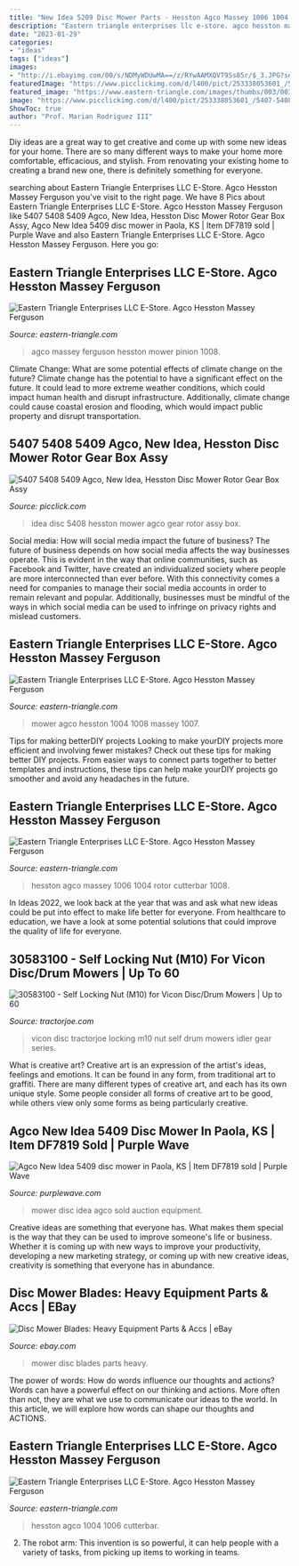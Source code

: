 ```yaml
---
title: "New Idea 5209 Disc Mower Parts - Hesston Agco Massey 1006 1004 Rotor Cutterbar 1008"
description: "Eastern triangle enterprises llc e-store. agco hesston massey ferguson"
date: "2023-01-29"
categories:
- "ideas"
tags: ["ideas"]
images:
- "http://i.ebayimg.com/00/s/NDMyWDUwMA==/z/RYwAAMXQVT9Ss85r/$_3.JPG?set_id=2"
featuredImage: "https://www.picclickimg.com/d/l400/pict/253338053601_/5407-5408-5409-Agco-New-Idea-Hesston-Disc.jpg"
featured_image: "https://www.eastern-triangle.com/images/thumbs/003/0036523_agco-hesston-massey-ferguson-526991-spur-gear-1004-1005-1006-1007-1008-disc-mower-5407-5408-5409-541.jpeg"
image: "https://www.picclickimg.com/d/l400/pict/253338053601_/5407-5408-5409-Agco-New-Idea-Hesston-Disc.jpg"
ShowToc: true
author: "Prof. Marian Rodriguez III"
---
```



Diy ideas are a great way to get creative and come up with some new ideas for your home. There are so many different ways to make your home more comfortable, efficacious, and stylish. From renovating your existing home to creating a brand new one, there is definitely something for everyone.

	

		
searching about Eastern Triangle Enterprises LLC E-Store. Agco Hesston Massey Ferguson you've visit to the right page. We have 8 Pics about Eastern Triangle Enterprises LLC E-Store. Agco Hesston Massey Ferguson like 5407 5408 5409 Agco, New Idea, Hesston Disc Mower Rotor Gear Box Assy, Agco New Idea 5409 disc mower in Paola, KS | Item DF7819 sold | Purple Wave and also Eastern Triangle Enterprises LLC E-Store. Agco Hesston Massey Ferguson. Here you go:
		
    
## Eastern Triangle Enterprises LLC E-Store. Agco Hesston Massey Ferguson

<img loading=lazy src="https://www.eastern-triangle.com/images/thumbs/003/0036687_agco-hesston-massey-ferguson-526715-pinion-horizontal-gear-shaft-1004-1005-1006-1007-1008-disc-mower.jpeg" onerror="this.onerror=null;this.src='https://tse1.mm.bing.net/th?id=OIP.WI_8kP-Q6I9RF0FGrIVlqAHaFj&amp;pid=15.1';" alt="Eastern Triangle Enterprises LLC E-Store. Agco Hesston Massey Ferguson">

_Source: eastern-triangle.com_

>agco massey ferguson hesston mower pinion 1008. 

	

Climate Change: What are some potential effects of climate change on the future?
Climate change has the potential to have a significant effect on the future. It could lead to more extreme weather conditions, which could impact human health and disrupt infrastructure. Additionally, climate change could cause coastal erosion and flooding, which would impact public property and disrupt transportation.

    
## 5407 5408 5409 Agco, New Idea, Hesston Disc Mower Rotor Gear Box Assy

<img loading=lazy src="https://www.picclickimg.com/d/l400/pict/253338053601_/5407-5408-5409-Agco-New-Idea-Hesston-Disc.jpg" onerror="this.onerror=null;this.src='https://tse1.mm.bing.net/th?id=OIP.wFlE-SYdc5hiDE2_Vr2ZyQAAAA&amp;pid=15.1';" alt="5407 5408 5409 Agco, New Idea, Hesston Disc Mower Rotor Gear Box Assy">

_Source: picclick.com_

>idea disc 5408 hesston mower agco gear rotor assy box. 

	

Social media: How will social media impact the future of business?
The future of business depends on how social media affects the way businesses operate. This is evident in the way that online communities, such as Facebook and Twitter, have created an individualized society where people are more interconnected than ever before. With this connectivity comes a need for companies to manage their social media accounts in order to remain relevant and popular. Additionally, businesses must be mindful of the ways in which social media can be used to infringe on privacy rights and mislead customers.

    
## Eastern Triangle Enterprises LLC E-Store. Agco Hesston Massey Ferguson

<img loading=lazy src="https://www.eastern-triangle.com/images/thumbs/003/0036523_agco-hesston-massey-ferguson-526991-spur-gear-1004-1005-1006-1007-1008-disc-mower-5407-5408-5409-541.jpeg" onerror="this.onerror=null;this.src='https://tse1.mm.bing.net/th?id=OIP.mwoDP955C7FnPP0PkuMp_wHaFj&amp;pid=15.1';" alt="Eastern Triangle Enterprises LLC E-Store. Agco Hesston Massey Ferguson">

_Source: eastern-triangle.com_

>mower agco hesston 1004 1008 massey 1007. 

	

Tips for making betterDIY projects
Looking to make yourDIY projects more efficient and involving fewer mistakes? Check out these tips for making better DIY projects. From easier ways to connect parts together to better templates and instructions, these tips can help make yourDIY projects go smoother and avoid any headaches in the future.

    
## Eastern Triangle Enterprises LLC E-Store. Agco Hesston Massey Ferguson

<img loading=lazy src="https://www.eastern-triangle.com/images/thumbs/003/0036542_agco-hesston-massey-ferguson-527909-cutterbar-rotor-housing-1004-1005-1006-1007-1008-disc-mower-5407.jpeg" onerror="this.onerror=null;this.src='https://tse2.mm.bing.net/th?id=OIP.PciSfgwLe_HjRnU0k58kvAHaFj&amp;pid=15.1';" alt="Eastern Triangle Enterprises LLC E-Store. Agco Hesston Massey Ferguson">

_Source: eastern-triangle.com_

>hesston agco massey 1006 1004 rotor cutterbar 1008. 

	

In Ideas 2022, we look back at the year that was and ask what new ideas could be put into effect to make life better for everyone. From healthcare to education, we have a look at some potential solutions that could improve the quality of life for everyone.

    
## 30583100 - Self Locking Nut (M10) For Vicon Disc/Drum Mowers | Up To 60

<img loading=lazy src="https://www.tractorjoe.com/media/catalog/product/AIP/30583100-self-locking-nut-m10-2.JPG" onerror="this.onerror=null;this.src='https://tse3.mm.bing.net/th?id=OIP.njxn4Ng-qYht_LXEcyEqwwHaFj&amp;pid=15.1';" alt="30583100 - Self Locking Nut (M10) for Vicon Disc/Drum Mowers | Up to 60">

_Source: tractorjoe.com_

>vicon disc tractorjoe locking m10 nut self drum mowers idler gear series. 

	

What is creative art?
Creative art is an expression of the artist's ideas, feelings and emotions. It can be found in any form, from traditional art to graffiti. There are many different types of creative art, and each has its own unique style. Some people consider all forms of creative art to be good, while others view only some forms as being particularly creative.

    
## Agco New Idea 5409 Disc Mower In Paola, KS | Item DF7819 Sold | Purple Wave

<img loading=lazy src="https://d323w7klwy72q3.cloudfront.net/i/a/2019/20190515ag/hires/DF7819D.JPG" onerror="this.onerror=null;this.src='https://tse4.mm.bing.net/th?id=OIP.vDe5t2lP6sVfgyWpK1F1QAHaDk&amp;pid=15.1';" alt="Agco New Idea 5409 disc mower in Paola, KS | Item DF7819 sold | Purple Wave">

_Source: purplewave.com_

>mower disc idea agco sold auction equipment. 

	

Creative ideas are something that everyone has. What makes them special is the way that they can be used to improve someone's life or business. Whether it is coming up with new ways to improve your productivity, developing a new marketing strategy, or coming up with new creative ideas, creativity is something that everyone has in abundance.

    
## Disc Mower Blades: Heavy Equipment Parts &amp; Accs | EBay

<img loading=lazy src="http://i.ebayimg.com/00/s/NDMyWDUwMA==/z/RYwAAMXQVT9Ss85r/$_3.JPG?set_id=2" onerror="this.onerror=null;this.src='https://tse4.mm.bing.net/th?id=OIP.TkuYRH1_u7_Hv-atAksqSwHaGZ&amp;pid=15.1';" alt="Disc Mower Blades: Heavy Equipment Parts &amp; Accs | eBay">

_Source: ebay.com_

>mower disc blades parts heavy. 

	

The power of words: How do words influence our thoughts and actions?
Words can have a powerful effect on our thinking and actions. More often than not, they are what we use to communicate our ideas to the world. In this article, we will explore how words can shape our thoughts and ACTIONS.

    
## Eastern Triangle Enterprises LLC E-Store. Agco Hesston Massey Ferguson

<img loading=lazy src="https://www.eastern-triangle.com/images/thumbs/003/0036539_agco-hesston-massey-ferguson-527909-cutterbar-rotor-housing-1004-1005-1006-1007-1008-disc-mower-5407.jpeg" onerror="this.onerror=null;this.src='https://tse1.mm.bing.net/th?id=OIP.hrW8CVqNGPnLk0u_Wi9RwAHaFj&amp;pid=15.1';" alt="Eastern Triangle Enterprises LLC E-Store. Agco Hesston Massey Ferguson">

_Source: eastern-triangle.com_

>hesston agco 1004 1006 cutterbar. 

	

2. The robot arm: This invention is so powerful, it can help people with a variety of tasks, from picking up items to working in teams.

